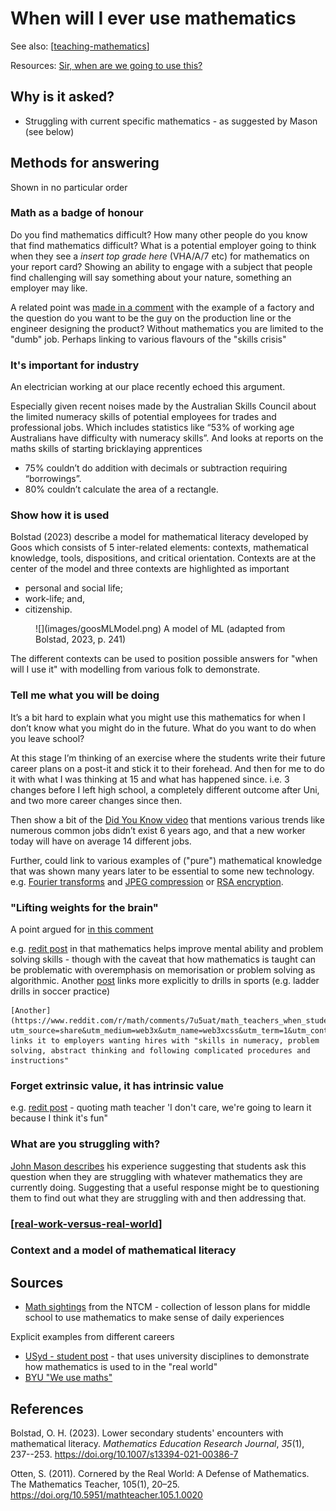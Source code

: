 # When will I ever use mathematics

See also: [[teaching-mathematics]]

Resources: [Sir, when are we going to use this?](https://djon.es/blog/2011/05/03/sir-when-are-we-going-to-use-this/)

## Why is it asked?

- Struggling with current specific mathematics - as suggested by Mason (see below)

## Methods for answering

Shown in no particular order

### Math as a badge of honour

Do you find mathematics difficult? How many other people do you know that find mathematics difficult? What is a potential employer going to think when they see a *insert top grade here* (VHA/A/7 etc) for mathematics on your report card? Showing an ability to engage with a subject that people find challenging will say something about your nature, something an employer may like.

A related point was [made in a comment](https://djon.es/blog/2011/05/03/sir-when-are-we-going-to-use-this/#comment-64) with the example of a factory and the question do you want to be the guy on the production line or the engineer designing the product? Without mathematics you are limited to the "dumb" job.  Perhaps linking to various flavours of the "skills crisis"

### It's important for industry

An electrician working at our place recently echoed this argument.

Especially given recent noises made by the Australian Skills Council about the limited numeracy skills of potential employees for trades and professional jobs. Which includes statistics like “53% of working age Australians have difficulty with numeracy skills”. And looks at reports on the maths skills of starting bricklaying apprentices

- 75% couldn’t do addition with decimals or subtraction requiring “borrowings”.
- 80% couldn’t calculate the area of a rectangle.

### Show how it is used

Bolstad (2023) describe a model for mathematical literacy developed by Goos which consists of 5 inter-related elements: contexts, mathematical knowledge, tools, dispositions, and critical orientation. Contexts are at the center of the model and three contexts are highlighted as important

- personal and social life;
- work-life; and,
- citizenship.

<figure markdown>
![](images/goosMLModel.png)
<caption>A model of ML (adapted from Bolstad, 2023, p. 241)</caption>
</figure>

The different contexts can be used to position possible answers for "when will I use it" with modelling from various folk to demonstrate.

### Tell me what you will be doing

It’s a bit hard to explain what you might use this mathematics for when I don’t know what you might do in the future. What do you want to do when you leave school?

At this stage I’m thinking of an exercise where the students write their future career plans on a post-it and stick it to their forehead. And then for me to do it with what I was thinking at 15 and what has happened since. i.e. 3 changes before I left high school, a completely different outcome after Uni, and two more career changes since then.

Then show a bit of the [Did You Know video](https://www.youtube.com/watch?v=cL9Wu2kWwSY&embeds_referring_euri=https%3A%2F%2Fdjon.es%2F&feature=emb_imp_woyt) that mentions various trends like numerous common jobs didn’t exist 6 years ago, and that a new worker today will have on average 14 different jobs.

Further, could link to various examples of ("pure") mathematical knowledge that was shown many years later to be essential to some new technology. e.g. [Fourier transforms](https://en.wikipedia.org/wiki/Fourier_transform) and [JPEG compression](https://en.wikipedia.org/wiki/JPEG#JPEG_codec_example) or [RSA encryption](https://en.wikipedia.org/wiki/RSA_(cryptosystem)).

### "Lifting weights for the brain"

A point argued for [in this comment](https://djon.es/blog/2011/05/03/sir-when-are-we-going-to-use-this/#comment-65)

e.g. [redit post](https://www.reddit.com/r/math/comments/7u5uat/math_teachers_when_students_inevitably_ask_when/dthtqxs/?utm_source=share&utm_medium=web3x&utm_name=web3xcss&utm_term=1&utm_content=share_button) in that mathematics helps improve mental ability and problem solving skills - though with the caveat that how mathematics is taught can be problematic with overemphasis on memorisation or problem solving as algorithmic. Another [post](https://www.reddit.com/r/math/comments/7u5uat/math_teachers_when_students_inevitably_ask_when/dtipbyz/?utm_source=share&utm_medium=web3x&utm_name=web3xcss&utm_term=1&utm_content=share_button) links more explicitly to drills in sports (e.g. ladder drills in soccer practice)

    [Another](https://www.reddit.com/r/math/comments/7u5uat/math_teachers_when_students_inevitably_ask_when/dti6e89/?utm_source=share&utm_medium=web3x&utm_name=web3xcss&utm_term=1&utm_content=share_button) links it to employers wanting hires with "skills in numeracy, problem solving, abstract thinking and following complicated procedures and instructions"

### Forget extrinsic value, it has intrinsic value

e.g. [redit post](https://www.reddit.com/r/math/comments/7u5uat/math_teachers_when_students_inevitably_ask_when/dthvr02/?utm_source=share&utm_medium=web3x&utm_name=web3xcss&utm_term=1&utm_content=share_button) - quoting math teacher 'I don't care, we're going to learn it because I think it's fun"

### What are you struggling with?

[John Mason describes](https://educationblog.oup.com/secondary/maths/why-are-we-doing-this-miss) his experience suggesting that students ask this question when they are struggling with whatever mathematics they are currently doing. Suggesting that a useful response might be to questioning them to find out what they are struggling with and then addressing that.

### [[real-work-versus-real-world]]

### Context and a model of mathematical literacy



## Sources 

- [Math sightings](https://www.nctm.org/classroomresources/) from the NTCM - collection of lesson plans for middle school to use mathematics to make sense of daily experiences

Explicit examples from different careers
- [USyd - student post](https://www.sydney.edu.au/study/student-life/student-news/2019/08/01/when-will-i-ever-use-maths.html) - that uses university disciplines to demonstrate how mathematics is used to in the "real world"
- [BYU "We use maths"](http://weusemath.org/?page_id=800)

## References

Bolstad, O. H. (2023). Lower secondary students' encounters with mathematical literacy. *Mathematics Education Research Journal*, *35*(1), 237--253. <https://doi.org/10.1007/s13394-021-00386-7>

Otten, S. (2011). Cornered by the Real World: A Defense of Mathematics. The Mathematics Teacher, 105(1), 20–25. https://doi.org/10.5951/mathteacher.105.1.0020


[//begin]: # "Autogenerated link references for markdown compatibility"
[teaching-mathematics]: teaching-mathematics "Teaching Mathematics"
[real-work-versus-real-world]: real-work-versus-real-world "Real work versus Real world"
[//end]: # "Autogenerated link references"